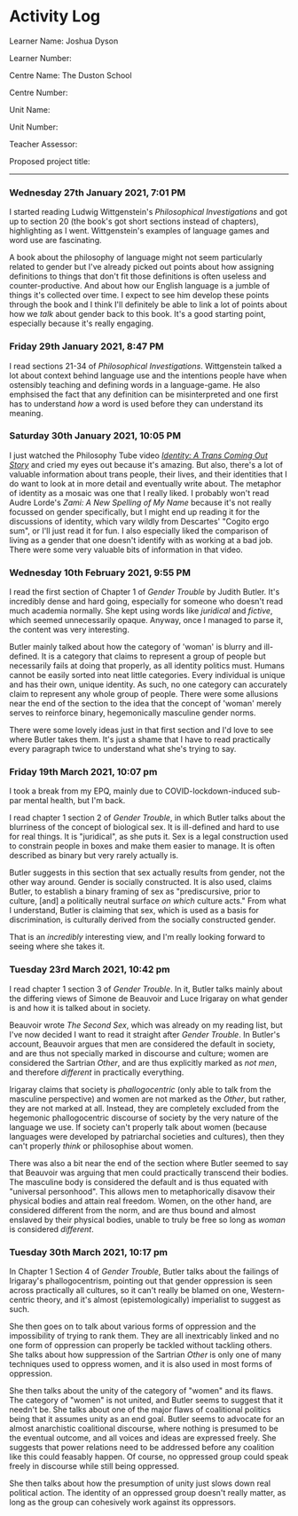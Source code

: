 # Activity Log

Learner Name: Joshua Dyson

Learner Number:

Centre Name: The Duston School

Centre Number:

Unit Name:

Unit Number:

Teacher Assessor:

Proposed project title:

---


### Wednesday 27th January 2021, 7:01 PM

I started reading Ludwig Wittgenstein's *Philosophical Investigations* and got up to section 20 (the book's got short sections instead of chapters), highlighting as I went. Wittgenstein's examples of language games and word use are fascinating.

A book about the philosophy of language might not seem particularly related to gender but I've already picked out points about how assigning definitions to things that don't fit those definitions is often useless and counter-productive. And about how our English language is a jumble of things it's collected over time. I expect to see him develop these points through the book and I think I'll definitely be able to link a lot of points about how we *talk* about gender back to this book. It's a good starting point, especially because it's really engaging.

### Friday 29th January 2021, 8:47 PM

I read sections 21-34 of *Philosophical Investigations*. Wittgenstein talked a lot about context behind language use and the intentions people have when ostensibly teaching and defining words in a language-game. He also emphsised the fact that any definition can be misinterpreted and one first has to understand *how* a word is used before they can understand its meaning.

### Saturday 30th January 2021, 10:05 PM

I just watched the Philosophy Tube video *[Identity: A Trans Coming Out Story](https://www.youtube.com/watch?v=AITRzvm0Xtg)* and cried my eyes out because it's amazing. But also, there's a lot of valuable information about trans people, their lives, and their identities that I do want to look at in more detail and eventually write about. The metaphor of identity as a mosaic was one that I really liked. I probably won't read Audre Lorde's *Zami: A New Spelling of My Name* because it's not really focussed on gender specifically, but I might end up reading it for the discussions of identity, which vary wildly from Descartes' "Cogito ergo sum", or I'll just read it for fun. I also especially liked the comparison of living as a gender that one doesn't identify with as working at a bad job. There were some very valuable bits of information in that video.

### Wednesday 10th February 2021, 9:55 PM

I read the first section of Chapter 1 of *Gender Trouble* by Judith Butler. It's incredibly dense and hard going, especially for someone who doesn't read much academia normally. She kept using words like *juridical* and *fictive*, which seemed unnecessarily opaque. Anyway, once I managed to parse it, the content was very interesting.

Butler mainly talked about how the category of 'woman' is blurry and ill-defined. It is a category that claims to represent a group of people but necessarily fails at doing that properly, as all identity politics must. Humans cannot be easily sorted into neat little categories. Every individual is unique and has their own, unique identity. As such, no one category can accurately claim to represent any whole group of people. There were some allusions near the end of the section to the idea that the concept of 'woman' merely serves to reinforce binary, hegemonically masculine gender norms.

There were some lovely ideas just in that first section and I'd love to see where Butler takes them. It's just a shame that I have to read practically every paragraph twice to understand what she's trying to say.

### Friday 19th March 2021, 10:07 pm

I took a break from my EPQ, mainly due to COVID-lockdown-induced sub-par mental health, but I'm back.

I read chapter 1 section 2 of *Gender Trouble*, in which Butler talks about the blurriness of the concept of biological sex. It is ill-defined and hard to use for real things. It is "juridical", as she puts it. Sex is a legal construction used to constrain people in boxes and make them easier to manage. It is often described as binary but very rarely actually is.

Butler suggests in this section that sex actually results from gender, not the other way around. Gender is socially constructed. It is also used, claims Butler, to establish a binary framing of sex as "prediscursive, prior to culture, \[and\] a politically neutral surface *on which* culture acts." From what I understand, Butler is claiming that sex, which is used as a basis for discrimination, is culturally derived from the socially constructed gender.

That is an *incredibly* interesting view, and I'm really looking forward to seeing where she takes it.

### Tuesday 23rd March 2021, 10:42 pm

I read chapter 1 section 3 of *Gender Trouble*. In it, Butler talks mainly about the differing views of Simone de Beauvoir and Luce Irigaray on what gender is and how it is talked about in society.

Beauvoir wrote *The Second Sex*, which was already on my reading list, but I've now decided I want to read it straight after *Gender Trouble*. In Butler's account, Beauvoir argues that men are considered the default in society, and are thus not specially marked in discourse and culture; women are considered the Sartrian *Other*, and are thus explicitly marked  as *not men*, and therefore *different* in practically everything.

Irigaray claims that society is *phallogocentric* (only able to talk from the masculine perspective) and women are not marked as the *Other*, but rather, they are not marked at all. Instead, they are completely excluded from the hegemonic phallogocentric discourse of society by the very nature of the language we use. If society can't properly talk about women (because languages were developed by patriarchal societies and cultures), then they can't properly *think* or philosophise about women.

There was also a bit near the end of the section where Butler seemed to say that Beauvoir was arguing that men could practically transcend their bodies. The masculine body is considered the default and is thus equated with "universal personhood". This allows men to metaphorically disavow their physical bodies and attain real freedom. Women, on the other hand, are considered different from the norm, and are thus bound and almost enslaved by their physical bodies, unable to truly be free so long as *woman* is considered *different*.
### Tuesday 30th March 2021, 10:17 pm

In Chapter 1 Section 4 of *Gender Trouble*, Butler talks about the failings of Irigaray's phallogocentrism, pointing out that gender oppression is seen across practically all cultures, so it can't really be blamed on one, Western-centric theory, and it's almost (epistemologically) imperialist to suggest as such.

She then goes on to talk about various forms of oppression and the impossibility of trying to rank them. They are all inextricably linked and no one form of oppression can properly be tackled without tackling others.  
She talks about how suppression of the Sartrian *Other* is only one of many techniques used to oppress women, and it is also used in most forms of oppression.

She then talks about the unity of the category of "women" and its flaws. The category of "women" is not united, and Butler seems to suggest that it needn't be. She talks about one of the major flaws of coalitional politics being that it assumes unity as an end goal. Butler seems to advocate for an almost anarchistic coalitional discourse, where nothing is presumed to be the eventual outcome, and all voices and ideas are expressed freely. She suggests that power relations need to be addressed before any coalition like this could feasably happen. Of course, no oppressed group could speak freely in discourse while still being oppressed.

She then talks about how the presumption of unity just slows down real political action. The identity of an oppressed group doesn't really matter, as long as the group can cohesively work against its oppressors.
